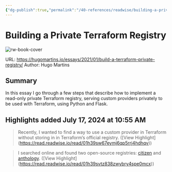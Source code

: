 ```yaml
---
{"dg-publish":true,"permalink":"/40-references/readwise/building-a-private-terraform-registry/","tags":["rw/articles"]}
---
```


# Building a Private Terraform Registry

![rw-book-cover](https://readwise-assets.s3.amazonaws.com/static/images/article2.74d541386bbf.png)
  
URL: https://hugomartins.io/essays/2021/01/build-a-terraform-private-registry/
Author: Hugo Martins

## Summary

In this essay I go through a few steps that describe how to implement a read-only private Terraform registry, serving custom providers privately to be used with Terraform, using Python and Flask.

## Highlights added July 17, 2024 at 10:55 AM
>Recently, I wanted to find a way to use a custom provider in Terraform without storing in in Terraform’s official registry. ([View Highlight] (https://read.readwise.io/read/01h39sw67eymj6qp5rrj4hdhqv))


>I searched online and found two open-source registries: [citizen](https://github.com/outsideris/citizen) and [anthology](https://github.com/erikvanbrakel/anthology). ([View Highlight] (https://read.readwise.io/read/01h39svtz838zwybry4spe0mcx))



